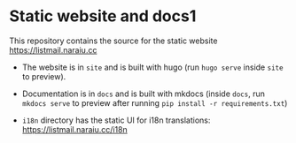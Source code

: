 # Static website and docs1

This repository contains the source for the static website https://listmail.naraiu.cc

- The website is in `site` and is built with hugo (run `hugo serve` inside `site` to preview).

- Documentation is in `docs` and is built with mkdocs (inside `docs`, run `mkdocs serve` to preview after running `pip install -r requirements.txt`)


- `i18n` directory has the static UI for i18n translations: https://listmail.naraiu.cc/i18n
